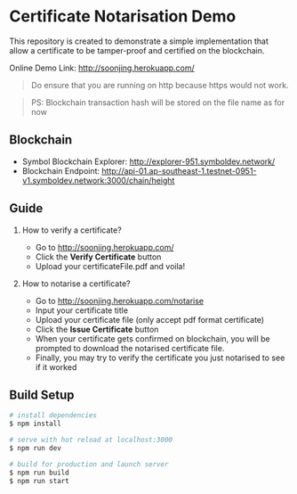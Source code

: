 
# Certificate Notarisation Demo
This repository is created to demonstrate a simple implementation that allow a certificate to be tamper-proof and certified on the blockchain.


Online Demo Link: http://soonjing.herokuapp.com/

> Do ensure that you are running on http because https would not work.

> PS: Blockchain transaction hash will be stored on the file name as for now

## Blockchain
  - Symbol Blockchain Explorer: http://explorer-951.symboldev.network/
  - Blockchain Endpoint: http://api-01.ap-southeast-1.testnet-0951-v1.symboldev.network:3000/chain/height
    

## Guide

 1. How to verify a certificate?
	  - Go to http://soonjing.herokuapp.com/ 
	  - Click the **Verify Certificate** button
	  - Upload your certificateFile.pdf and voila! 
  
2. How to notarise a certificate?
	- Go to http://soonjing.herokuapp.com/notarise
	- Input your certificate title
	- Upload your certificate file (only accept pdf format certificate)
	- Click the **Issue Certificate** button
	- When your certificate gets confirmed on blockchain, you will be prompted to download the notarised certificate file.
	- Finally, you may try to verify the certificate you just notarised to see if it worked
  
## Build Setup

```bash
# install dependencies
$ npm install

# serve with hot reload at localhost:3000
$ npm run dev

# build for production and launch server
$ npm run build
$ npm run start
```
